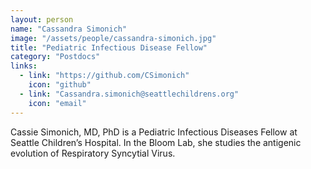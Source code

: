 ```yaml
---
layout: person
name: "Cassandra Simonich"
image: "/assets/people/cassandra-simonich.jpg"
title: "Pediatric Infectious Disease Fellow"
category: "Postdocs"
links:
  - link: "https://github.com/CSimonich"
    icon: "github"
  - link: "Cassandra.simonich@seattlechildrens.org"
    icon: "email"
---
```


Cassie Simonich, MD, PhD is a Pediatric Infectious Diseases Fellow at Seattle Children’s Hospital. In the Bloom Lab, she studies the antigenic evolution of Respiratory Syncytial Virus.
